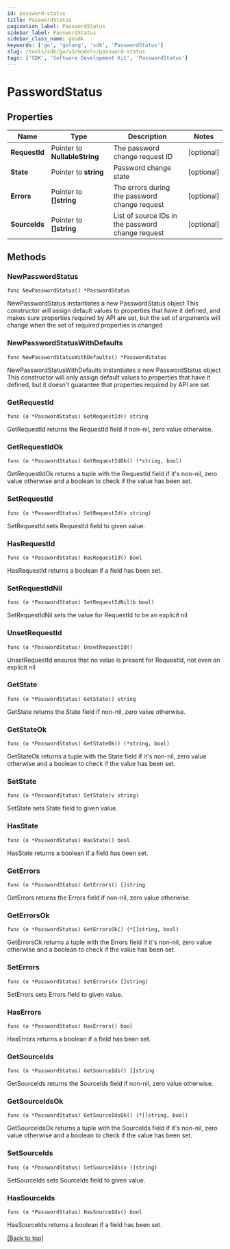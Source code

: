 ```yaml
---
id: password-status
title: PasswordStatus
pagination_label: PasswordStatus
sidebar_label: PasswordStatus
sidebar_class_name: gosdk
keywords: ['go', 'golang', 'sdk', 'PasswordStatus'] 
slug: /tools/sdk/go/v3/models/password-status
tags: ['SDK', 'Software Development Kit', 'PasswordStatus']
---
```


# PasswordStatus

## Properties

Name | Type | Description | Notes
------------ | ------------- | ------------- | -------------
**RequestId** | Pointer to **NullableString** | The password change request ID | [optional] 
**State** | Pointer to **string** | Password change state | [optional] 
**Errors** | Pointer to **[]string** | The errors during the password change request | [optional] 
**SourceIds** | Pointer to **[]string** | List of source IDs in the password change request | [optional] 

## Methods

### NewPasswordStatus

`func NewPasswordStatus() *PasswordStatus`

NewPasswordStatus instantiates a new PasswordStatus object
This constructor will assign default values to properties that have it defined,
and makes sure properties required by API are set, but the set of arguments
will change when the set of required properties is changed

### NewPasswordStatusWithDefaults

`func NewPasswordStatusWithDefaults() *PasswordStatus`

NewPasswordStatusWithDefaults instantiates a new PasswordStatus object
This constructor will only assign default values to properties that have it defined,
but it doesn't guarantee that properties required by API are set

### GetRequestId

`func (o *PasswordStatus) GetRequestId() string`

GetRequestId returns the RequestId field if non-nil, zero value otherwise.

### GetRequestIdOk

`func (o *PasswordStatus) GetRequestIdOk() (*string, bool)`

GetRequestIdOk returns a tuple with the RequestId field if it's non-nil, zero value otherwise
and a boolean to check if the value has been set.

### SetRequestId

`func (o *PasswordStatus) SetRequestId(v string)`

SetRequestId sets RequestId field to given value.

### HasRequestId

`func (o *PasswordStatus) HasRequestId() bool`

HasRequestId returns a boolean if a field has been set.

### SetRequestIdNil

`func (o *PasswordStatus) SetRequestIdNil(b bool)`

 SetRequestIdNil sets the value for RequestId to be an explicit nil

### UnsetRequestId
`func (o *PasswordStatus) UnsetRequestId()`

UnsetRequestId ensures that no value is present for RequestId, not even an explicit nil
### GetState

`func (o *PasswordStatus) GetState() string`

GetState returns the State field if non-nil, zero value otherwise.

### GetStateOk

`func (o *PasswordStatus) GetStateOk() (*string, bool)`

GetStateOk returns a tuple with the State field if it's non-nil, zero value otherwise
and a boolean to check if the value has been set.

### SetState

`func (o *PasswordStatus) SetState(v string)`

SetState sets State field to given value.

### HasState

`func (o *PasswordStatus) HasState() bool`

HasState returns a boolean if a field has been set.

### GetErrors

`func (o *PasswordStatus) GetErrors() []string`

GetErrors returns the Errors field if non-nil, zero value otherwise.

### GetErrorsOk

`func (o *PasswordStatus) GetErrorsOk() (*[]string, bool)`

GetErrorsOk returns a tuple with the Errors field if it's non-nil, zero value otherwise
and a boolean to check if the value has been set.

### SetErrors

`func (o *PasswordStatus) SetErrors(v []string)`

SetErrors sets Errors field to given value.

### HasErrors

`func (o *PasswordStatus) HasErrors() bool`

HasErrors returns a boolean if a field has been set.

### GetSourceIds

`func (o *PasswordStatus) GetSourceIds() []string`

GetSourceIds returns the SourceIds field if non-nil, zero value otherwise.

### GetSourceIdsOk

`func (o *PasswordStatus) GetSourceIdsOk() (*[]string, bool)`

GetSourceIdsOk returns a tuple with the SourceIds field if it's non-nil, zero value otherwise
and a boolean to check if the value has been set.

### SetSourceIds

`func (o *PasswordStatus) SetSourceIds(v []string)`

SetSourceIds sets SourceIds field to given value.

### HasSourceIds

`func (o *PasswordStatus) HasSourceIds() bool`

HasSourceIds returns a boolean if a field has been set.


[[Back to top]](#) 


